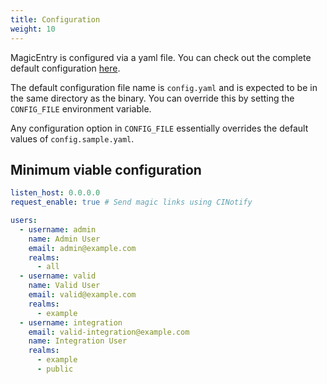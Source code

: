 ```yaml
---
title: Configuration
weight: 10
---
```


MagicEntry is configured via a yaml file. You can check out the complete
default configuration [here](https://github.com/dzervas/magicentry/blob/main/config.sample.yaml).

The default configuration file name is `config.yaml` and is expected to be in the
same directory as the binary. You can override this by setting the `CONFIG_FILE`
environment variable.

Any configuration option in `CONFIG_FILE` essentially overrides the default
values of `config.sample.yaml`.

## Minimum viable configuration

```yaml
listen_host: 0.0.0.0
request_enable: true # Send magic links using CINotify

users:
  - username: admin
    name: Admin User
    email: admin@example.com
    realms:
      - all
  - username: valid
    name: Valid User
    email: valid@example.com
    realms:
      - example
  - username: integration
    email: valid-integration@example.com
    name: Integration User
    realms:
      - example
      - public
```
